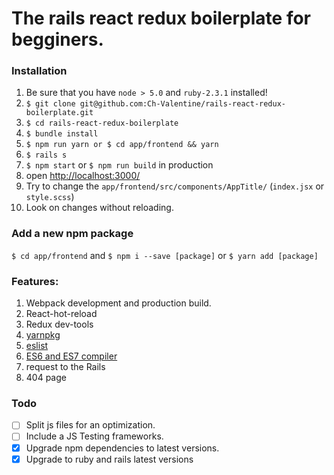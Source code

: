 # The rails react redux boilerplate for begginers.
### Installation
1. Be sure that you have `node > 5.0` and `ruby-2.3.1` installed!
1. `$ git clone git@github.com:Ch-Valentine/rails-react-redux-boilerplate.git`
1. `$ cd rails-react-redux-boilerplate`
1. `$ bundle install`
1. `$ npm run yarn or $ cd app/frontend && yarn`
1. `$ rails s`
1. `$ npm start` or `$ npm run build` in production
1. open [http://localhost:3000/](http://localhost:3000/)
1. Try to change the `app/frontend/src/components/AppTitle/` (`index.jsx` or `style.scss`)
1. Look on changes without reloading.


### Add a new npm package
`$ cd app/frontend` and `$ npm i --save [package]` or `$ yarn add [package]`

### Features:
1. Webpack development and production build.
2. React-hot-reload
3. Redux dev-tools
4. [yarnpkg](https://yarnpkg.com/)
5. [eslist](http://eslint.org/)
6. [ES6 and ES7 compiler](https://babeljs.io/)
5. request to the Rails
6. 404 page

### Todo

- [ ] Split js files for an optimization.
- [ ] Include a JS Testing frameworks.
- [x] Upgrade npm dependencies to latest versions.
- [x] Upgrade to ruby and rails latest versions

